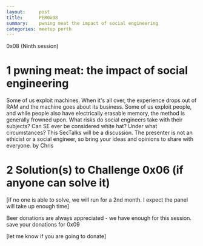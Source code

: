 ```yaml
---
layout:     post
title:      PER0x08 
summary:    pwning meat the impact of social engineering
categories: meetup perth
---
```

0x08 (Ninth session)

# 1 pwning meat: the impact of social engineering
Some of us exploit machines. When it's all over, the experience drops out of RAM and the machine goes about its business.
Some of us exploit people, and while people also have electrically erasable memory, the method is generally frowned upon.
What risks do social engineers take with their subjects? Can SE ever be considered white hat? Under what circumstances?
This SecTalks will be a discussion. The presenter is not an ethicist or a social engineer, so bring your ideas and opinions to share with everyone.
by
Chris

# 2 Solution(s) to Challenge 0x06 (if anyone can solve it)

[if no one is able to solve, we will run for a 2nd month.  I expect the panel will take up enough time]

Beer donations are always appreciated - we have enough for this session.  save your donations for 0x09

[let me know if you are going to donate]
